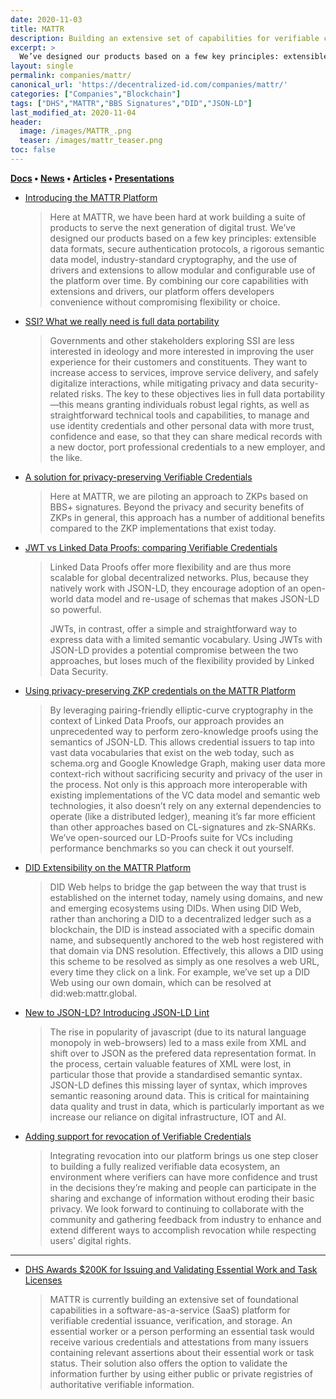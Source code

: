 ```yaml
---
date: 2020-11-03
title: MATTR
description: Building an extensive set of capabilities for verifiable credential issuance, verification, and storage.  
excerpt: >
  We’ve designed our products based on a few key principles: extensible data formats, secure authentication protocols, a rigorous semantic data model, industry-standard cryptography, and the use of drivers and extensions to allow modular and configurable use of the platform over time.
layout: single
permalink: companies/mattr/
canonical_url: 'https://decentralized-id.com/companies/mattr/'
categories: ["Companies","Blockchain"]
tags: ["DHS","MATTR","BBS Signatures","DID","JSON-LD"]
last_modified_at: 2020-11-04
header:
  image: /images/MATTR_.png
  teaser: /images/mattr_teaser.png
toc: false
---
```


**[Docs](https://learn.mattr.global/) • [News](https://mattr.global/resources/news/) • [Articles](https://mattr.global/resources/articles/) • [Presentations](https://mattr.global/resources/presentations/)**

- [Introducing the MATTR Platform](https://mattr.global/introducing-the-mattr-platform/)
  > Here at MATTR, we have been hard at work building a suite of products to serve the next generation of digital trust. We’ve designed our products based on a few key principles: extensible data formats, secure authentication protocols, a rigorous semantic data model, industry-standard cryptography, and the use of drivers and extensions to allow modular and configurable use of the platform over time. By combining our core capabilities with extensions and drivers, our platform offers developers convenience without compromising flexibility or choice.
- [SSI? What we really need is full data portability](https://mattr.global/ssi-what-we-really-need-is-full-data-portability/)
  > Governments and other stakeholders exploring SSI are less interested in ideology and more interested in improving the user experience for their customers and constituents. They want to increase access to services, improve service delivery, and safely digitalize interactions, while mitigating privacy and data security-related risks. The key to these objectives lies in full data portability—this means granting individuals robust legal rights, as well as straightforward technical tools and capabilities, to manage and use identity credentials and other personal data with more trust, confidence and ease, so that they can share medical records with a new doctor, port professional credentials to a new employer, and the like.
- [A solution for privacy-preserving Verifiable Credentials](https://mattr.global/a-solution-for-privacy-preserving-verifiable-credentials/)
  > Here at MATTR, we are piloting an approach to ZKPs based on BBS+ signatures. Beyond the privacy and security benefits of ZKPs in general, this approach has a number of additional benefits compared to the ZKP implementations that exist today.
- [JWT vs Linked Data Proofs: comparing Verifiable Credentials](https://mattr.global/jwt-vs-linked-data-proofs-comparing-verifiable-credentials/)
  > Linked Data Proofs offer more flexibility and are thus more scalable for global decentralized networks. Plus, because they natively work with JSON-LD, they encourage adoption of an open-world data model and re-usage of schemas that makes JSON-LD so powerful.
  > 
  > JWTs, in contrast, offer a simple and straightforward way to express data with a limited semantic vocabulary. Using JWTs with JSON-LD provides a potential compromise between the two approaches, but loses much of the flexibility provided by Linked Data Security.
- [Using privacy-preserving ZKP credentials on the MATTR Platform](https://mattr.global/using-privacy-preserving-zkp-credentials-on-the-mattr-platform/)
  > By leveraging pairing-friendly elliptic-curve cryptography in the context of Linked Data Proofs, our approach provides an unprecedented way to perform zero-knowledge proofs using the semantics of JSON-LD. This allows credential issuers to tap into vast data vocabularies that exist on the web today, such as schema.org and Google Knowledge Graph, making user data more context-rich without sacrificing security and privacy of the user in the process. Not only is this approach more interoperable with existing implementations of the VC data model and semantic web technologies, it also doesn’t rely on any external dependencies to operate (like a distributed ledger), meaning it’s far more efficient than other approaches based on CL-signatures and zk-SNARKs. We’ve open-sourced our LD-Proofs suite for VCs including performance benchmarks so you can check it out yourself.
- [DID Extensibility on the MATTR Platform](https://mattr.global/did-extensibility-on-the-mattr-platform/)
  > DID Web helps to bridge the gap between the way that trust is established on the internet today, namely using domains, and new and emerging ecosystems using DIDs. When using DID Web, rather than anchoring a DID to a decentralized ledger such as a blockchain, the DID is instead associated with a specific domain name, and subsequently anchored to the web host registered with that domain via DNS resolution. Effectively, this allows a DID using this scheme to be resolved as simply as one resolves a web URL, every time they click on a link. For example, we’ve set up a DID Web using our own domain, which can be resolved at did:web:mattr.global.
- [New to JSON-LD? Introducing JSON-LD Lint](https://mattr.global/new-to-json-ld-introducing-json-ld-lint/)
  > The rise in popularity of javascript (due to its natural language monopoly in web-browsers) led to a mass exile from XML and shift over to JSON as the prefered data representation format. In the process, certain valuable features of XML were lost, in particular those that provide a standardised semantic syntax. JSON-LD defines this missing layer of syntax, which improves semantic reasoning around data. This is critical for maintaining data quality and trust in data, which is particularly important as we increase our reliance on digital infrastructure, IOT and AI. 
- [Adding support for revocation of Verifiable Credentials](https://mattr.global/adding-support-for-revocation-of-verifiable-credentials/)
  > Integrating revocation into our platform brings us one step closer to building a fully realized verifiable data ecosystem, an environment where verifiers can have more confidence and trust in the decisions they’re making and people can participate in the sharing and exchange of information without eroding their basic privacy. We look forward to continuing to collaborate with the community and gathering feedback from industry to enhance and extend different ways to accomplish revocation while respecting users’ digital rights.

---

* [DHS Awards $200K for Issuing and Validating Essential Work and Task Licenses](https://www.dhs.gov/science-and-technology/news/2020/10/09/news-release-dhs-awards-200k-issuing-and-validating-essential-work-and-task-licenses)
  > MATTR is currently building an extensive set of foundational capabilities in a software-as-a-service (SaaS) platform for verifiable credential issuance, verification, and storage. An essential worker or a person performing an essential task would receive various credentials and attestations from many issuers containing relevant assertions about their essential work or task status. Their solution also offers the option to validate the information further by using either public or private registries of authoritative verifiable information.

